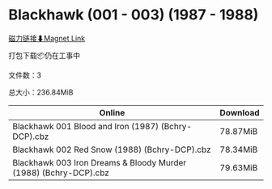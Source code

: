 # Blackhawk (001 - 003) (1987 - 1988)

[磁力链接⬇Magnet Link](magnet:?xt=urn:btih:d9fe16653913d65afed8a5acfe5cb791a305bef9&dn=Blackhawk%20%28001%20-%20003%29%20%281987%20-%201988%29)

打包下载📦仍在工事中

文件数：3

总大小：236.84MiB

Online | Download
--- | ---
Blackhawk 001 Blood and Iron (1987) (Bchry-DCP).cbz | 78.87MiB
Blackhawk 002 Red Snow (1988) (Bchry-DCP).cbz | 78.34MiB
Blackhawk 003 Iron Dreams & Bloody Murder (1988) (Bchry-DCP).cbz | 79.63MiB